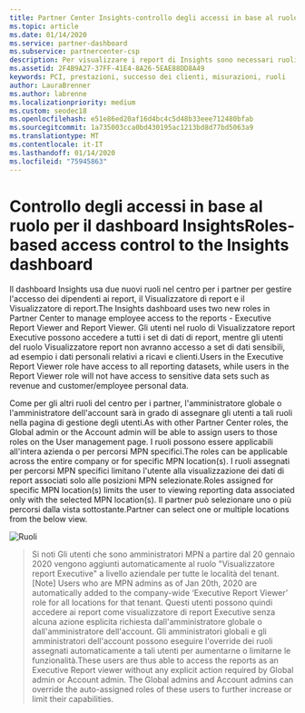 ```yaml
---
title: Partner Center Insights-controllo degli accessi in base al ruolo | Centro per i partner
ms.topic: article
ms.date: 01/14/2020
ms.service: partner-dashboard
ms.subservice: partnercenter-csp
description: Per visualizzare i report di Insights sono necessari ruoli specifici
ms.assetid: 2F4B9A27-37FF-41E4-8A26-5EAE88DD8A49
keywords: PCI, prestazioni, successo dei clienti, misurazioni, ruoli
author: LauraBrenner
ms.author: labrenne
ms.localizationpriority: medium
ms.custom: seodec18
ms.openlocfilehash: e51e86ed20af16d4bc4c5d48b33eee712480bfab
ms.sourcegitcommit: 1a735003cca0bd430195ac1213bd8d77bd5063a9
ms.translationtype: MT
ms.contentlocale: it-IT
ms.lasthandoff: 01/14/2020
ms.locfileid: "75945863"
---
```

# <a name="roles-based-access-control-to-the-insights-dashboard"></a><span data-ttu-id="49eea-104">Controllo degli accessi in base al ruolo per il dashboard Insights</span><span class="sxs-lookup"><span data-stu-id="49eea-104">Roles-based access control to the Insights dashboard</span></span>

<span data-ttu-id="49eea-105">Il dashboard Insights usa due nuovi ruoli nel centro per i partner per gestire l'accesso dei dipendenti ai report, il Visualizzatore di report e il Visualizzatore di report.</span><span class="sxs-lookup"><span data-stu-id="49eea-105">The Insights dashboard uses two new roles in Partner Center to manage employee access to the reports - Executive Report Viewer and Report Viewer.</span></span>  <span data-ttu-id="49eea-106">Gli utenti nel ruolo di Visualizzatore report Executive possono accedere a tutti i set di dati di report, mentre gli utenti del ruolo Visualizzatore report non avranno accesso a set di dati sensibili, ad esempio i dati personali relativi a ricavi e clienti.</span><span class="sxs-lookup"><span data-stu-id="49eea-106">Users in the Executive Report Viewer role have access to all reporting datasets, while users in the Report Viewer role will not have access to sensitive data sets such as revenue and customer/employee personal data.</span></span>  

<span data-ttu-id="49eea-107">Come per gli altri ruoli del centro per i partner, l'amministratore globale o l'amministratore dell'account sarà in grado di assegnare gli utenti a tali ruoli nella pagina di gestione degli utenti.</span><span class="sxs-lookup"><span data-stu-id="49eea-107">As with other Partner Center roles, the Global admin or the Account admin will be able to assign users to those roles on the User management page.</span></span> <span data-ttu-id="49eea-108">I ruoli possono essere applicabili all'intera azienda o per percorsi MPN specifici.</span><span class="sxs-lookup"><span data-stu-id="49eea-108">The roles can be applicable across the entire company or for specific MPN location(s).</span></span> <span data-ttu-id="49eea-109">I ruoli assegnati per percorsi MPN specifici limitano l'utente alla visualizzazione dei dati di report associati solo alle posizioni MPN selezionate.</span><span class="sxs-lookup"><span data-stu-id="49eea-109">Roles assigned for specific MPN location(s) limits the user to viewing reporting data associated only with the selected MPN location(s).</span></span> <span data-ttu-id="49eea-110">Il partner può selezionare uno o più percorsi dalla vista sottostante.</span><span class="sxs-lookup"><span data-stu-id="49eea-110">Partner can select one or multiple locations from the below view.</span></span>

![Ruoli](images/pci/roles.png)

><span data-ttu-id="49eea-112">Si noti Gli utenti che sono amministratori MPN a partire dal 20 gennaio 2020 vengono aggiunti automaticamente al ruolo "Visualizzatore report Executive" a livello aziendale per tutte le località del tenant.</span><span class="sxs-lookup"><span data-stu-id="49eea-112">[Note] Users who are MPN admins as of Jan 20th, 2020 are automatically added to the company-wide ‘Executive Report Viewer’ role for all locations for that tenant.</span></span> <span data-ttu-id="49eea-113">Questi utenti possono quindi accedere ai report come visualizzatore di report Executive senza alcuna azione esplicita richiesta dall'amministratore globale o dall'amministratore dell'account. Gli amministratori globali e gli amministratori dell'account possono eseguire l'override dei ruoli assegnati automaticamente a tali utenti per aumentarne o limitarne le funzionalità.</span><span class="sxs-lookup"><span data-stu-id="49eea-113">These users are thus able to access the reports as an Executive Report viewer without any explicit action required by Global admin or Account admin. The Global admins and Account admins can override the auto-assigned roles of these users to further increase or limit their capabilities.</span></span>